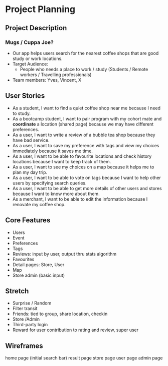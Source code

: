 # Project Planning

## Project Description 
### Mugs / Cuppa Joe?
- Our app helps users search for the nearest coffee shops that are good study or work locations.
- Target Audience:
  - People who needs a place to work / study
    (Students / Remote workers / Travelling professionals)
- Team members: Yves, Vincent, X

## User Stories
- As a student, I want to find a quiet coffee shop near me because I need to study. 
- As a bootcamp student, I want to pair program with my cohort mate and **coordinate** a location (shared page) because we may  have different preferences. 
- As a user, I want to write a review of a bubble tea shop because they have bad service. 
- As a user, I want to save my preference with tags and view my choices immediately because it saves me time. 
- As a user, I want to be able to favourite locations and check history locations because I want to keep track of them.
- As a user, I want to see my choices on a map because it helps me to plan my day trip.
- As a user, I want to be able to vote on tags because I want to help other users by specifying search queries.
- As a user, I want to be able to get more details of other users and stores because I want to know more about them. 
- As a merchant, I want to be able to edit the information because I renovate my coffee shop.


## Core Features
- Users 
- Event
- Preferences
- Tags
- Reviews: input by user, output thru stats algorithm
- Favourites
- Detail pages: Store, User
- Map
- Store admin (basic input)

## Stretch
- Surprise / Random 
- Filter transit
- Friends: tied to group, share location, checkin
- Store /Admin
- Third-party login
- Reward for user contribution to rating and review, super user

## Wireframes
home page (initial search bar)
result page 
store page
user page
admin page
